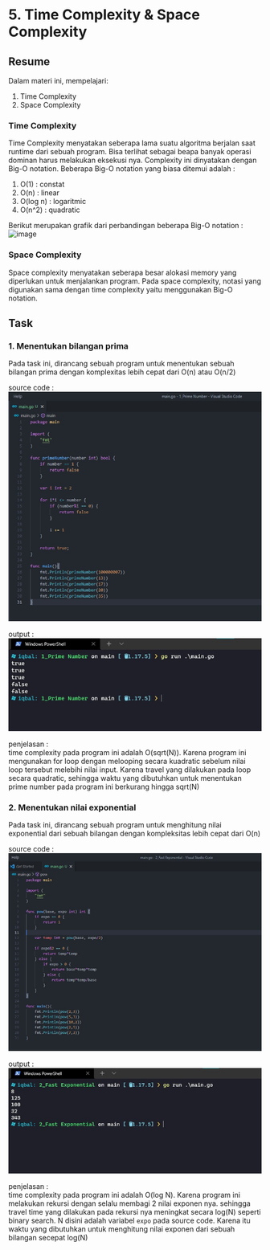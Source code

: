 # 5. Time Complexity & Space Complexity

## Resume
Dalam materi ini, mempelajari:
1. Time Complexity
2. Space Complexity

### Time Complexity
Time Complexity menyatakan seberapa lama suatu algoritma berjalan saat runtime dari sebuah program. Bisa terlihat sebagai beapa banyak operasi dominan harus melakukan eksekusi nya. Complexity ini dinyatakan dengan Big-O notation. Beberapa Big-O notation yang biasa ditemui adalah :  
1. O(1) : constat
2. O(n) : linear
3. O(log n) : logaritmic
4. O(n^2) : quadratic

Berikut merupakan grafik dari perbandingan beberapa Big-O notation :  
![image](https://user-images.githubusercontent.com/75016595/155878783-4ea77ca9-7451-4809-a04c-72b13423cab4.png)  

### Space Complexity
Space complexity menyatakan seberapa besar alokasi memory yang diperlukan untuk menjalankan program. Pada space complexity, notasi yang digunakan sama dengan time complexity yaitu menggunakan Big-O notation.

## Task
### 1. Menentukan bilangan prima
Pada task ini, dirancang sebuah program untuk menentukan sebuah bilangan prima dengan komplexitas lebih cepat dari O(n) atau O(n/2)

source code :  
![prime-code](./screenshots/1_prime_number_code.jpg) 

output :  
![prime-hasil](./screenshots/1_prime_number_hasil.jpg) 

penjelasan :  
time complexity pada program ini adalah O(sqrt(N)). Karena program ini mengunakan for loop dengan melooping secara kuadratic sebelum nilai loop tersebut melebihi nilai input. Karena travel yang dilakukan pada loop secara quadratic, sehingga waktu yang dibutuhkan untuk menentukan prime number pada program ini berkurang hingga sqrt(N)

### 2. Menentukan nilai exponential
Pada task ini, dirancang sebuah program untuk menghitung nilai exponential dari sebuah bilangan dengan kompleksitas lebih cepat dari O(n)

source code :  
![exponen-code](./screenshots/2_fast_exponen_code.jpg)

output :  
![exponen-hasil](./screenshots/2_fast_exponen_hasil.jpg) 

penjelasan :   
time complexity pada program ini adalah O(log N). Karena program ini melakukan rekursi dengan selalu membagi 2 nilai exponen nya. sehingga travel time yang dilakukan pada rekursi nya meningkat secara log(N) seperti binary search. N disini adalah variabel `expo` pada source code. Karena itu waktu yang dibutuhkan untuk menghitung nilai exponen dari sebuah bilangan secepat log(N)

